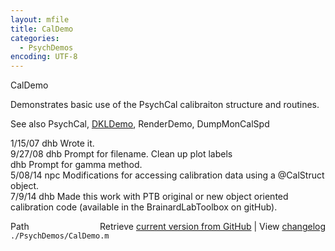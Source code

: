 ```yaml
---
layout: mfile
title: CalDemo
categories:
  - PsychDemos
encoding: UTF-8
---
```


CalDemo  

Demonstrates basic use of the PsychCal calibraiton structure and routines.  

See also PsychCal, [DKLDemo](/docs/DKLDemo), RenderDemo, DumpMonCalSpd  

1/15/07 dhb     Wrote it.  
9/27/08   dhb     Prompt for filename.  Clean up plot labels  
          dhb     Prompt for gamma method.  
5/08/14   npc     Modifications for accessing calibration data using a @CalStruct object.  
7/9/14    dhb     Made this work with PTB original or new object oriented  
                  calibration code (available in the BrainardLabToolbox on gitHub).  


<div class="code_header" style="text-align:right;">
  <span style="float:left;">Path&nbsp;&nbsp;</span> <span class="counter">Retrieve <a href=
  "https://raw.github.com/Psychtoolbox-3/Psychtoolbox-3/beta/./PsychDemos/CalDemo.m">current version from GitHub</a> | View <a href=
  "https://github.com/Psychtoolbox-3/Psychtoolbox-3/commits/beta/./PsychDemos/CalDemo.m">changelog</a></span>
</div>
<div class="code">
  <code>./PsychDemos/CalDemo.m</code>
</div>
